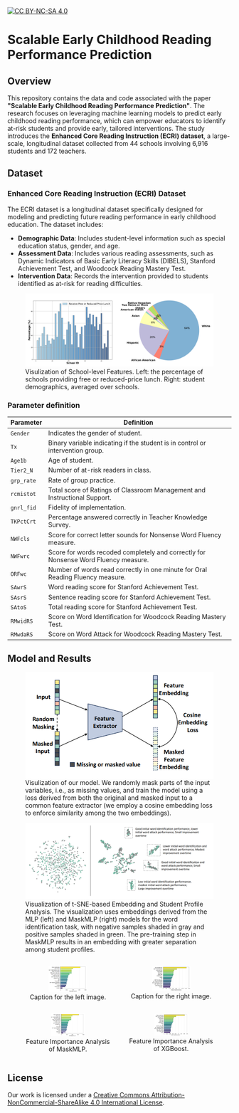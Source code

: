 [![CC BY-NC-SA 4.0][cc-by-nc-sa-shield]][cc-by-nc-sa]  

[cc-by-nc-sa]: http://creativecommons.org/licenses/by-nc-sa/4.0/  
[cc-by-nc-sa-shield]: https://img.shields.io/badge/License-CC%20BY--NC--SA%204.0-lightgrey.svg  

# Scalable Early Childhood Reading Performance Prediction

## Overview

This repository contains the data and code associated with the paper **"Scalable Early Childhood Reading Performance Prediction"**. The research focuses on leveraging machine learning models to predict early childhood reading performance, which can empower educators to identify at-risk students and provide early, tailored interventions. The study introduces the **Enhanced Core Reading Instruction (ECRI) dataset**, a large-scale, longitudinal dataset collected from 44 schools involving 6,916 students and 172 teachers.

## Dataset

### Enhanced Core Reading Instruction (ECRI) Dataset

The ECRI dataset is a  longitudinal dataset specifically designed for modeling and predicting future reading performance in early childhood education. The dataset includes:

- **Demographic Data**: Includes student-level information such as special education status, gender, and age.
- **Assessment Data**: Includes various reading assessments, such as Dynamic Indicators of Basic Early Literacy Skills (DIBELS), Stanford Achievement Test, and Woodcock Reading Mastery Test.
- **Intervention Data**: Records the intervention provided to students identified as at-risk for reading difficulties.

<figure>
  <img
  src="assets/school-level-fe.png"
  alt="School-level Features.">
  <figcaption>Visulization of School-level Features. Left: the percentage of schools providing free or reduced-price lunch. Right: student demographics, averaged over schools.</figcaption>
</figure>

### Parameter definition
| Parameter                    | Definition                                                                                  |
|------------------------------|---------------------------------------------------------------------------------------------|
| `Gender`                     | Indicates the gender of student.                                                            |
| `Tx`                         | Binary variable indicating if the student is in control or intervention group.              |
| `Age1b`                      | Age of student.                                                                             |
| `Tier2_N`                    | Number of at-risk readers in class.                                                         |
| `grp_rate`                   | Rate of group practice.                                                                     |
| `rcmistot`                   | Total score of Ratings of Classroom Management and Instructional Support.                   |
| `gnrl_fid`                   | Fidelity of implementation.                                                                 |
| `TKPctCrt`                   | Percentage answered correctly in Teacher Knowledge Survey.                                  |
| `NWFcls`                     | Score for correct letter sounds for Nonsense Word Fluency measure.                          |
| `NWFwrc`                     | Score for words recoded completely and correctly for Nonsense Word Fluency measure.         |
| `ORFwc`                      | Number of words read correctly in one minute for Oral Reading Fluency measure.              |
| `SAwrS`                      | Word reading score for Stanford Achievement Test.                                           |
| `SAsrS`                      | Sentence reading score for Stanford Achievement Test.                                       |
| `SAtoS`                      | Total reading score for Stanford Achievement Test.                                          |
| `RMwidRS`                    | Score on Word Identification for Woodcock Reading Mastery Test.                             |
| `RMwdaRS`                    | Score on Word Attack for Woodcock Reading Mastery Test.                                     |

## Model and Results
<figure style="display: flex; flex-direction: column; align-items: center;">
  <img
  src="assets/model.png"
  alt="Self-Suerpvised MLP Pre-Training."
  style="max-width: 100%; height: auto;">
  <figcaption>Visulization of our model. We randomly mask parts of the input variables, i.e., as missing values, and train the model using a loss derived from both the original and masked input to a common feature extractor (we employ a cosine embedding loss to enforce similarity among the two embeddings).</figcaption>
</figure>

<figure>
  <img
  src="assets/tsne.png"
  alt="Visualization of t-SNE-based Embedding and Student Profile Analysis.">
  <figcaption>Visualization of t-SNE-based Embedding and Student Profile Analysis. The visualization uses embeddings derived from the MLP (left) and MaskMLP (right) models for the word identification task, with negative samples shaded in gray and positive samples shaded in green. The pre-training step in MaskMLP results in an embedding with greater separation among student profiles.</figcaption>
</figure>

<div style="display: flex; justify-content: space-between; align-items: center;">

  <figure style="text-align: center; margin-right: 20px;">
    <img src="assets/maskmlp.png" alt="Left Image" style="width: 45%; height: auto;">
    <figcaption>Caption for the left image.</figcaption>
  </figure>
  
  <figure style="text-align: center; margin-left: 20px;">
    <img src="assets/xgb.png" alt="Right Image" style="width: 45%; height: auto;">
    <figcaption>Caption for the right image.</figcaption>
  </figure>

</div>

<div style="display: flex; justify-content: space-between; align-items: center;">
  <figure style="text-align: center; margin-right: 20px;">
    <img
      src="assets/maskmlp.png"
      alt="MaskMLP"
      style="max-width: 40%; height: auto;">
    <figcaption>Feature Importance Analysis of MaskMLP.</figcaption>
  </figure>
  
  <figure style="text-align: center; margin-left: 20px;">
    <img
      src="assets/xgb.png"
      alt="XGBoost"
      style="max-width: 40%; height: auto;">
    <figcaption>Feature Importance Analysis of XGBoost.</figcaption>
  </figure>
</div>


## License
Our work is licensed under a [Creative Commons Attribution-NonCommercial-ShareAlike 4.0 International License][cc-by-nc-sa].  
